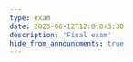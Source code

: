 ```yaml
---
type: exam
date: 2023-06-12T12:0:0+3:30
description: 'Final exam'
hide_from_announcments: true
---
```

<!-- **Topics:**
1. Topic 1
2. Topic 2
3. Topic 3 -->
